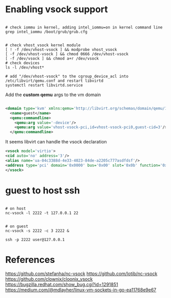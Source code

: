 
# Enabling vsock support


```shell

# check iommu in kernel, adding intel_iommu=on in kernel command line
grep intel_iommu /boot/grub/grub.cfg


# check vhost_vsock kernel module 
[ ! -f /dev/vhost-vsock ] && modprobe vhost_vsock
[ -f /dev/vhost-vsock ] && chmod 0666 /dev/vhost-vsock 
[ -f /dev/vsock ] && chmod a+r /dev/vsock 
# check devices
ls -l /dev/vhost*

# add "/dev/vhost-vsock" to the cgroup_device_acl into /etc/libvirt/qemu.conf and restart libvirtd
systemctl restart libvirtd.service

```

Add the **custom qemu** args to the vm domain

```xml

<domain type='kvm' xmlns:qemu='http://libvirt.org/schemas/domain/qemu/1.0'>
  <name>guest</name>
  <qemu:commandline>
    <qemu:arg value='-device'/>
    <qemu:arg value='vhost-vsock-pci,id=vhost-vsock-pci0,guest-cid=3'/>
  </qemu:commandline>

```

It seems libvirt can handle the vsock declaration 

```xml
<vsock model='virtio'>
<cid auto='no' address='3'/>
<alias name='ua-04c3388d-4e33-4023-84de-a2205c777asdfdsf'/>
<address type='pci' domain='0x0000' bus='0x00' slot='0x0b' function='0x0'/>
</vsock>

```

# guest to host ssh


```shell

# on host
nc-vsock -l 2222 -t 127.0.0.1 22


# on guest
nc-vsock -s 2222 -c 3 2222 &

ssh -p 2222 user@127.0.0.1

```

# References

https://github.com/stefanha/nc-vsock
https://github.com/lotib/nc-vsock
https://github.com/clownix/cloonix_vsock
https://bugzilla.redhat.com/show_bug.cgi?id=1291851
https://medium.com/@mdlayher/linux-vm-sockets-in-go-ea11768e9e67


